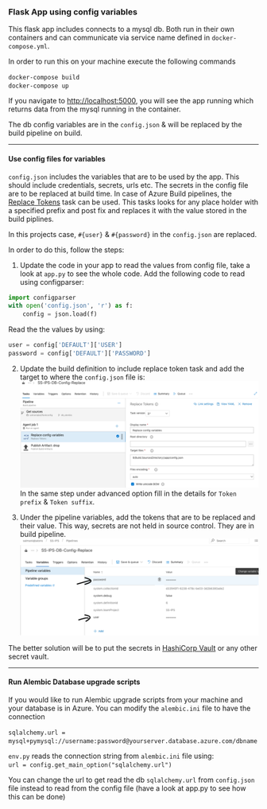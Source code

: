 ### Flask App using config variables

This flask app includes connects to a mysql db. Both run in their own containers and can communicate via service name defined in `docker-compose.yml`.

In order to run this on your machine execute the following commands

`docker-compose build`  
`docker-compose up`

If you navigate to [http://localhost:5000](http://localhost:5000), you will see the app running which returns data from the mysql running in the container.

The db config variables are in the `config.json` & will be replaced by the build pipeline on build.

----
#### Use config files for variables

`config.json` includes the variables that are to be used by the app. This should include credentials, secrets, urls etc. The secrets in the config file are to be replaced at build time. In case of Azure Build pipelines, the [Replace Tokens](https://marketplace.visualstudio.com/items?itemName=qetza.replacetokens) task can be used. This tasks looks for any place holder with a specified prefix and post fix and replaces it with the value stored in the build piplines.

In this projects case, `#{user}` & `#{password}` in the `config.json` are replaced.

In order to do this, follow the steps:

1. Update the code in your app to read the values from config file, take a look at `app.py` to see the whole code. Add the following code to read using configparser:  
```python
import configparser
with open('config.json', 'r') as f:
    config = json.load(f) 
```
Read the the values by using:

```python
user = config['DEFAULT']['USER']
password = config['DEFAULT']['PASSWORD']
```

2. Update the build definition to include replace token task and add the target to where the `config.json` file is:  
![Replace Token](./content/images/ReplaceToken.png)  In the same step under advanced option fill in the details for `Token prefix` & `Token suffix`. 

3. Under the pipeline variables, add the tokens that are to be replaced and their value. This way, secrets are not held in source control. They are in build pipeline.
![Secrets](./content/images/Secrets.png)


The better solution will be to put the secrets in [HashiCorp Vault](https://www.vaultproject.io/) or any other secret vault. 

---

#### Run Alembic Database upgrade scripts
If you would like to run Alembic upgrade scripts from your machine and your database is in Azure. You can modify the `alembic.ini` file to have the connection   

`sqlalchemy.url = mysql+pymysql://username:password@yourserver.database.azure.com/dbname`

`env.py` reads the connection string from `alembic.ini` file using:  
`url = config.get_main_option("sqlalchemy.url")`

You can change the url to get read the db `sqlalchemy.url` from `config.json` file instead
to read from the config file (have a look at app.py to see how this can be done)